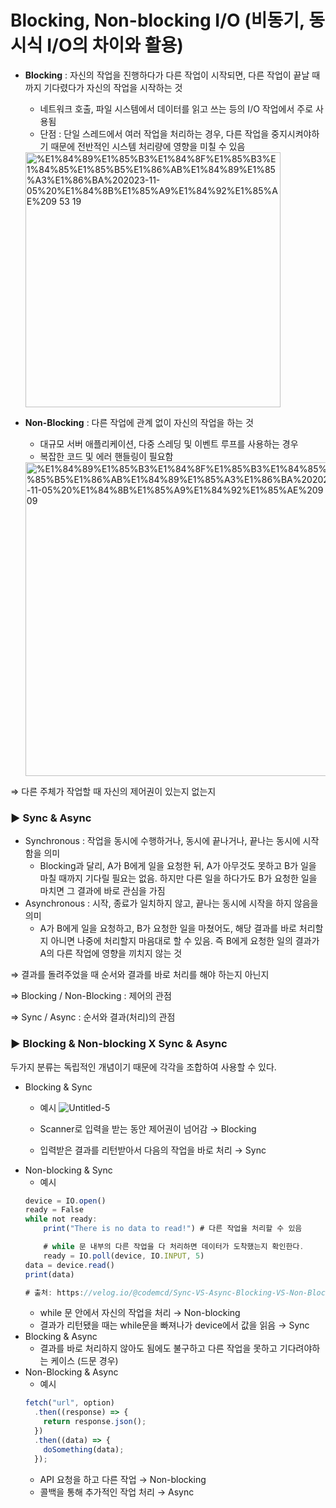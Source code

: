 # Blocking, Non-blocking I/O (비동기, 동시식 I/O의 차이와 활용)

- **Blocking** : 자신의 작업을 진행하다가 다른 작업이 시작되면, 다른 작업이 끝날 때까지 기다렸다가 자신의 작업을 시작하는 것
  - 네트워크 호출, 파일 시스템에서 데이터를 읽고 쓰는 등의 I/O 작업에서 주로 사용됨
  - 단점 : 단일 스레드에서 여러 작업을 처리하는 경우, 다른 작업을 중지시켜야하기 때문에 전반적인 시스템 처리량에 영향을 미칠 수 있음
  <img width="408" alt="%E1%84%89%E1%85%B3%E1%84%8F%E1%85%B3%E1%84%85%E1%85%B5%E1%86%AB%E1%84%89%E1%85%A3%E1%86%BA%202023-11-05%20%E1%84%8B%E1%85%A9%E1%84%92%E1%85%AE%209 53 19" src="https://github.com/do-sopt-cs-study/CS-LydiaCho/assets/81505421/17795913-3670-43a2-a1ff-138b2368afd5">

- **Non-Blocking** : 다른 작업에 관계 없이 자신의 작업을 하는 것
  - 대규모 서버 애플리케이션, 다중 스레딩 및 이벤트 루프를 사용하는 경우
  - 복잡한 코드 및 에러 핸들링이 필요함
  <img width="502" alt="%E1%84%89%E1%85%B3%E1%84%8F%E1%85%B3%E1%84%85%E1%85%B5%E1%86%AB%E1%84%89%E1%85%A3%E1%86%BA%202023-11-05%20%E1%84%8B%E1%85%A9%E1%84%92%E1%85%AE%209 54 09" src="https://github.com/do-sopt-cs-study/CS-LydiaCho/assets/81505421/9eab8309-e5d1-4fe9-bb94-f85c2b888a99">


⇒ 다른 주체가 작업할 때 자신의 제어권이 있는지 없는지

### ▶️ Sync & Async

- Synchronous : 작업을 동시에 수행하거나, 동시에 끝나거나, 끝나는 동시에 시작함을 의미
  - Blocking과 달리, A가 B에게 일을 요청한 뒤, A가 아무것도 못하고 B가 일을 마칠 때까지 기다릴 필요는 없음. 하지만 다른 일을 하다가도 B가 요청한 일을 마치면 그 결과에 바로 관심을 가짐
- Asynchronous : 시작, 종료가 일치하지 않고, 끝나는 동시에 시작을 하지 않음을 의미
  - A가 B에게 일을 요청하고, B가 요청한 일을 마쳤어도, 해당 결과를 바로 처리할지 아니면 나중에 처리할지 마음대로 할 수 있음. 즉 B에게 요청한 일의 결과가 A의 다른 작업에 영향을 끼치지 않는 것

⇒ 결과를 돌려주었을 때 순서와 결과를 바로 처리를 해야 하는지 아닌지

⇒ Blocking / Non-Blocking : 제어의 관점

⇒ Sync / Async : 순서와 결과(처리)의 관점

### ▶️ Blocking & Non-blocking X Sync & Async

두가지 분류는 독립적인 개념이기 때문에 각각을 조합하여 사용할 수 있다.

- Blocking & Sync
  - 예시
  ![Untitled-5](https://github.com/do-sopt-cs-study/CS-LydiaCho/assets/81505421/a08e162f-7894-4b2f-b65e-62d81d0bf76f)

  - Scanner로 입력을 받는 동안 제어권이 넘어감 → Blocking
  - 입력받은 결과를 리턴받아서 다음의 작업을 바로 처리 → Sync
- Non-blocking & Sync
  - 예시
  ```jsx
  device = IO.open()
  ready = False
  while not ready:
      print("There is no data to read!") # 다른 작업을 처리할 수 있음

      # while 문 내부의 다른 작업을 다 처리하면 데이터가 도착했는지 확인한다.
      ready = IO.poll(device, IO.INPUT, 5)
  data = device.read()
  print(data)

  # 출처: https://velog.io/@codemcd/Sync-VS-Async-Blocking-VS-Non-Blocking-sak6d01fhx
  ```
  - while 문 안에서 자신의 작업을 처리 → Non-blocking
  - 결과가 리턴됐을 때는 while문을 빠져나가 device에서 값을 읽음 → Sync
- Blocking & Async
  - 결과를 바로 처리하지 않아도 됨에도 불구하고 다른 작업을 못하고 기다려야하는 케이스 (드문 경우)
- Non-Blocking & Async
  - 예시
  ```jsx
  fetch("url", option)
    .then((response) => {
      return response.json();
    })
    .then((data) => {
      doSomething(data);
    });
  ```
  - API 요청을 하고 다른 작업 → Non-blocking
  - 콜백을 통해 추가적인 작업 처리 → Async
